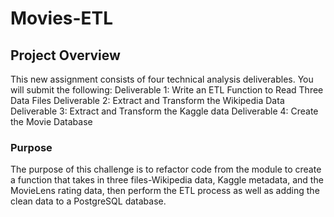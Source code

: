 # Movies-ETL
 
## Project Overview
This new assignment consists of four technical analysis deliverables. You will submit the following:
Deliverable 1: Write an ETL Function to Read Three Data Files
Deliverable 2: Extract and Transform the Wikipedia Data
Deliverable 3: Extract and Transform the Kaggle data
Deliverable 4: Create the Movie Database

### Purpose
The purpose of this challenge is to refactor code from the module to create a function that takes in three files-Wikipedia data, Kaggle metadata, and the MovieLens rating data, then perform the ETL process as well as adding the clean data to a PostgreSQL database.
